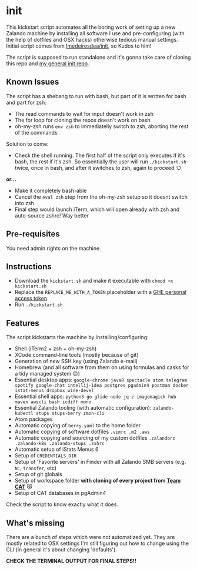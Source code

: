 # init
This kickstart script automates all the boring work of setting up a new Zalando machine by installing all software I use and pre-configuring (with the help of dotfiles and OSX hacks) otherwise tedious manual settings. Initial script comes from [lmedeirosdea/init](https://github.bus.zalan.do/lmedeirosdea/init), so Kudos to him!

The script is supposed to run standalone and it's gonna take care of cloning this repo and [my general init repo](https://github.com/wormangel/init).

## Known Issues
The script has a shebang to run with bash, but part of it is written for bash and part for zsh:
* The read commands to wait for input doesn't work in zsh
* The for loop for cloning the repos doesn't work on bash
* oh-my-zsh runs `env zsh` to immediatelly switch to zsh, aborting the rest of the commands

Solution to come:
* Check the shell running. The first half of the script only executes if it's bash, the rest if it's zsh. So essentially the user will run `./kickstart.sh` twice, once in bash, and after it switches to zsh, again to proceed :D

**or...**
* Make it completely bash-able
* Cancel the `eval zsh` step from the oh-my-zsh setup so it doesnt switch into zsh
* Final step would launch iTerm, which will open already with zsh and auto-source zshrc! Way better

## Pre-requisites
You need admin rights on the machine.

## Instructions
* Download the `kickstart.sh` and make it executable with `chmod +x kickstart.sh`
* Replace the `REPLACE_ME_WITH_A_TOKEN` placeholder with a [GHE personal access token](https://github.bus.zalan.do/settings/tokens)
* Run `./kickstart.sh`

## Features
The script kickstarts the machine by installing/configuring:

* Shell (iTerm2 + zsh + oh-my-zsh)
* XCode command-line tools (mostly because of git)
* Generation of new SSH key (using Zalando e-mail)
* Homebrew (and all software from them on using formulas and casks for a tidy managed system 😍)
* Essential desktop apps: `google-chrome java8 spectacle atom telegram spotify google-chat intellij-idea postgres pgadmin4 postman docker istat-menus dropbox wine-devel`
* Essential shell apps: `python3 go glide node jq z imagemagick hub maven awscli bash icdiff mono`
* Essential Zalando tooling (with automatic configuration): `zalando-kubectl stups stups-berry zmon-cli`
* Atom packages
* Automatic copying of `berry.yaml` to the home folder
* Automatic copying of software dotfiles `.vimrc .m2 .aws`
* Automatic copying and sourcing of my custom dotfiles `.zalandorc .zalando-k8s .zalando-stups .zshrc`
* Automatic setup of iStats Menus 6
* Setup of `CREDENTIALS_DIR`
* Setup of 'Favorite servers' in Finder with all Zalando SMB servers (e.g. `N:`, `transfer`, etc)
* Setup of git globals
* Setup of workspace folder **with cloning of every project from [Team CAT](https://github.bus.zalan.do/team-cat)** 😻
* Setup of CAT databases in pgAdmin4

Check the script to know exactly what it does.

## What's missing
There are a bunch of steps which were not automatized yet. They are mostly related to OSX settings I'm still figuring out how to change using the CLI (in general it's about changing 'defaults').

**CHECK THE TERMINAL OUTPUT FOR FINAL STEPS!!**
